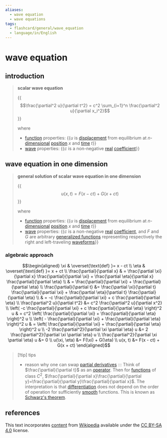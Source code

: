 ```yaml
---
aliases:
  - wave equation
  - wave equations
tags:
  - flashcard/general/wave_equation
  - language/in/English
---
```


# wave equation

## introduction

> __scalar wave equation__
>
> {{$$\frac{\partial^2 u}{\partial t^2} = c^2 \sum_{i=1}^n \frac{\partial^2 u}{\partial x_i^2}$$}}
>
> where
>
> - [function](function%20(mathematics).md) properties: {{$u$ is [displacement](displacement%20(geometry).md) from equilibrium at $n$-[dimensional](dimension.md) [position](position%20(geometry).md) $x$ and [time](time.md) $t$}}
> - [wave](wave.md) properties: {{$c$ is a non-negative [real](real%20number.md) [coefficient](coefficient.md)}} <!--SR:!2025-02-01,266,270!2024-11-06,252,330!2024-12-17,282,330-->

## wave equation in one dimension

> __general solution of scalar wave equation in one dimension__
>
> {{$$u(x, t) = F(x - ct) + G(x + ct)$$}}
>
> where
>
> - [function](function%20(mathematics).md) properties: {{$u$ is [displacement](displacement%20(geometry).md) from equilibrium at $n$-[dimensional](dimension.md) [position](position%20(geometry).md) $x$ and [time](time.md) $t$}}
> - [wave](wave.md) properties: {{$c$ is a non-negative [real](real%20number.md) [coefficient](coefficient.md), and $F$ and $G$ are arbitrary [generalized functions](generalized%20function.md) representing respectively the right and left-traveling [waveforms](waveform.md)}} <!--SR:!2024-08-12,170,310!2024-08-07,176,310!2025-01-02,295,330-->

### algebraic approach

$$\begin{aligned}
\xi & \overset{\text{def} }= x - ct \\
\eta & \overset{\text{def} }= x + ct \\
\frac{\partial}{\partial x} & = \frac{\partial \xi}{\partial x} \frac{\partial}{\partial \xi} + \frac{\partial \eta}{\partial x} \frac{\partial}{\partial \eta} \\
& = \frac{\partial}{\partial \xi} + \frac{\partial}{\partial \eta} \\
\frac{\partial}{\partial t} &= \frac{\partial \xi}{\partial t} \frac{\partial}{\partial \xi} + \frac{\partial \eta}{\partial t} \frac{\partial}{\partial \eta} \\
& = -c \frac{\partial}{\partial \xi} + c \frac{\partial}{\partial \eta} \\
\frac{\partial^2 u}{\partial t^2} &= c^2 \frac{\partial^2 u}{\partial x^2} \\
\left( -c \frac{\partial}{\partial \xi} + c \frac{\partial}{\partial \eta} \right)^2 u & = c^2 \left( \frac{\partial}{\partial \xi} + \frac{\partial}{\partial \eta} \right)^2 u \\
\left( - \frac{\partial}{\partial \xi} + \frac{\partial}{\partial \eta} \right)^2 u & = \left( \frac{\partial}{\partial \xi} + \frac{\partial}{\partial \eta} \right)^2 u \\
-2 \frac{\partial^2}{\partial \xi \partial \eta} u &= 2 \frac{\partial^2}{\partial \xi \partial \eta} u \\
\frac{\partial^2}{\partial \xi \partial \eta} u &= 0 \\
u(\xi, \eta) &= F(\xi) + G(\eta) \\
u(x, t) &= F(x - ct) + G(x + ct)
\end{aligned}$$

> [!tip] tips
>
> - reason why one can swap [partial derivatives](partial%20derivative.md) ::: Think of $\frac{\partial}{\partial t}$ as an [operator](operator%20(mathematics).md). Then for [functions](function%20(mathematics).md) of class $C^2$, $\frac{\partial}{\partial x}\frac{\partial}{\partial y}=\frac{\partial}{\partial y}\frac{\partial}{\partial x}$. The interpretation is that [differentiation](derivative.md) does not depend on the order of operation for sufficiently [smooth](smoothness.md) functions. This is known as [Schwarz's theorem](symmetry%20of%20second%20derivatives.md#Schwarz's%20theorem). <!--SR:!2024-07-12,127,250!2025-01-23,242,334-->

## references

This text incorporates [content](https://en.wikipedia.org/wiki/wave_equation) from [Wikipedia](Wikipedia.md) available under the [CC BY-SA 4.0](https://creativecommons.org/licenses/by-sa/4.0/) license.
